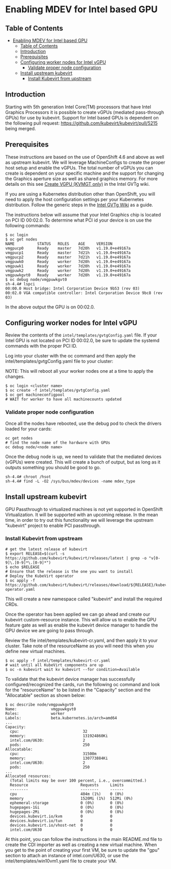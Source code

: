 # Enabling MDEV for Intel based GPU

## Table of Contents

<!-- TOC -->
- [Enabling MDEV for Intel based GPU](#enabling-mdev-for-intel-based-gpu)
  - [Table of Contents](#table-of-contents)
  - [Introduction](#introduction)
  - [Prerequisites](#prerequisites)
  - [Configuring worker nodes for Intel vGPU](#configuring-worker-nodes-for-intel-vgpu)
    - [Validate proper node configuration](#validate-proper-node-configuration)
  - [Install upstream kubevirt](#install-upstream-kubevirt)
    - [Install Kubevirt from upstream](#install-kubevirt-from-upstream)
<!-- TOC -->

## Introduction

Starting with 5th generation Intel Core(TM) processors that have Intel Graphics Processors it is possible to create vGPUs (mediated pass-through GPUs) for use by kubevirt. Support for Intel based GPUs is dependent on the following pull request: https://github.com/kubevirt/kubevirt/pull/5215 being merged.

## Prerequisites

These instructions are based on the use of OpenShift 4.6 and above as well as upstream kubevirt. We will leverage MachineConfigs to create the proper host setup and enable the vGPUs. The total number of vGPUs you can create is dependent on your specific machine and the support for changing the Graphics aperture size as well as shared graphics memory. For more details on this see [Create VGPU \(KVMGT only\)](https://github.com/intel/gvt-linux/wiki/GVTg_Setup_Guide#53-create-vgpu-kvmgt-only) in the Intel GVTg wiki.

If you are using a Kubernetes distribution other than OpenShift, you will need to apply the host configuration settings per your Kubernetes distribution. Follow the generic steps in the [Intel GVTg Wiki](https://github.com/intel/gvt-linux/wiki/GVTg_Setup_Guide#5-basic-usage) as a guide.

The instructions below will assume that your Intel Graphics chip is located on PCI ID 00:02.0. To determine what PCI id your device is on use the following commands:

```
$ oc login
$ oc get nodes
NAME          STATUS   ROLES    AGE     VERSION
vmgpucp0      Ready    master   7d20h   v1.19.0+e49167a
vmgpucp1      Ready    master   7d21h   v1.19.0+e49167a
vmgpucp2      Ready    master   7d21h   v1.19.0+e49167a
vmgpuwk0      Ready    worker   7d20h   v1.19.0+e49167a
vmgpuwk1      Ready    worker   7d20h   v1.19.0+e49167a
vmgpuwk2      Ready    worker   7d20h   v1.19.0+e49167a
vmgpuwkgvt0   Ready    worker   7d20h   v1.19.0+e49167a
$ oc debug node/vmgpuwkgvt0
sh-4.4# lspci
00:00.0 Host bridge: Intel Corporation Device 9b53 (rev 03)
00:02.0 VGA compatible controller: Intel Corporation Device 9bc8 (rev 03)
```

In the above output the GPU is on 00:02.0.

## Configuring worker nodes for Intel vGPU

Review the contents of the `intel/templates/gvtgConfig.yaml` file. If your Intel GPU is not located on PCI ID 00:02.0, be sure to update the systemd commands with the proper PCI ID.

Log into your cluster with the oc command and then apply the intel/templates/gvtgConfig.yaml file to your cluster:

NOTE: This will reboot all your worker nodes one at a time to apply the changes.

```
$ oc login <cluster name>
$ oc create -f intel/templates/gvtgConfig.yaml
$ oc get machineconfigpool
# WAIT for worker to have all machinecounts updated
```

### Validate proper node configuration

Once all the nodes have rebooted, use the debug pod to check the drivers loaded for your cards:

```
oc get nodes
# find the node name of the hardware with GPUs
oc debug node/<node name>
```

Once the debug node is up, we need to validate that the mediated devices (vGPUs) were created. This will create a bunch of output, but as long as it outputs something you should be good to go.

```
sh-4.4# chroot /hsot
sh-4.4# find -L -O2 /sys/bus/mdev/devices -name mdev_type
```

## Install upstream kubevirt

GPU Passthrough to virtualized machines is not yet supported in OpenShift Virtualization. It will be supported with an upcoming release. In the mean time, in order to try out this functionality we will leverage the upstream "kubevirt" project to enable PCI passthrough.

### Install Kubevirt from upstream

```
# get the latest release of kubevirt
$ export RELEASE=$(curl -s https://github.com/kubevirt/kubevirt/releases/latest | grep -o "v[0-9]\.[0-9]*\.[0-9]*")
$ echo $RELEASE
# Ensure that the release is the one you want to install
# Deploy the KubeVirt operator
$ oc apply -f https://github.com/kubevirt/kubevirt/releases/download/${RELEASE}/kubevirt-operator.yaml
```

This will create a new namespace called "kubevirt" and install the required CRDs.  

Once the operator has been applied we can go ahead and create our kubevirt custom-resource instance. This will allow us to enable the GPU feature gate as well as enable the kubevirt device manager to handle the GPU device we are going to pass through.

Review the file intel/templates/kubevirt-cr.yaml, and then apply it to your cluster. Take note of the resourceName as you will need this when you define new virtual machines.

```
$ oc apply -f intel/templates/kubevirt-cr.yaml
# wait until all KubeVirt components are up
$ oc -n kubevirt wait kv kubevirt --for condition=Available
```

To validate that the kubevirt device manager has successfully configured/recognized the cards, run the following oc command and look for the "resourceName" to be listed in the "Capacity" section and the "Allocatable" section as shown below:

```
$ oc describe node/vmgpuwkgvt0
Name:               vmgpuwkgvt0
Roles:              worker
Labels:             beta.kubernetes.io/arch=amd64
...
Capacity:
  cpu:                            32
  memory:                         131924860Ki
  intel.com/U630:                 2
  pods:                           250
Allocatable:
  cpu:                            31500m
  memory:                         130773884Ki
  intel.com/U630:                 2
  pods:                           250
...
Allocated resources:
  (Total limits may be over 100 percent, i.e., overcommitted.)
  Resource                       Requests     Limits
  --------                       --------     ------
  cpu                            404m (1%)    0 (0%)
  memory                         1520Mi (1%)  512Mi (0%)
  ephemeral-storage              0 (0%)       0 (0%)
  hugepages-1Gi                  0 (0%)       0 (0%)
  hugepages-2Mi                  0 (0%)       0 (0%)
  devices.kubevirt.io/kvm        0            0
  devices.kubevirt.io/tun        0            0
  devices.kubevirt.io/vhost-net  0            0
  intel.com/U630                 0            0
```

At this point, you can follow the instructions in the main README.md file to create the CDI importer as well as creating a new virtual machine. When you get to the point of creating your first VM, be sure to update the "gpu" section to attach an instance of intel.com/U630, or use the intel/templates/win10vm1.yaml file to create your VM.
